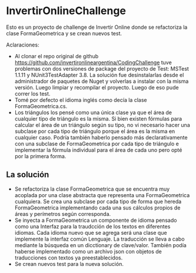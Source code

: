 # InvertirOnlineChallenge
Esto es un proyecto de challenge de Invertir Online donde se refactoriza la clase FormaGeometrica y se crean nuevos test.

Aclaraciones:
- Al clonar el repo original de github https://github.com/invertironlineargentina/CodingChallenge tuve problemas con dos versiones de package del proyecto de Test: MSTest 1.1.11 y NUnit3TestAdapter 3.8. La solución fue desinstalarlas desde el administrador de paquetes de Nuget y volverlas a instalar con la misma versión. Luego limpiar y recompilar el proyecto. Luego de eso pude correr los test.
- Tomé por defecto el idioma inglés como decía la clase FormaGeometrica.cs.
- Los triángulos los pensé como una única clase ya que el área de cualquier tipo de triángulo es la misma. Si bien existen fórmulas para calcular el área de un triángulo según su tipo, no vi necesario hacer una subclase por cada tipo de triángulo porque el área es la misma en cualquier caso. Podría también haberlo pensado más declarativamente con una subclase de FormaGeometrica por cada tipo de triángulo e implementar la fórmula individual para el área de cada uno pero opté por la primera forma.


## **La solución**

- Se refactoriza la clase FormaGeometrica que se encuentra muy acoplada por una clase abstracta que representa una FormaGeometrica cualquiera. Se crea una subclase por cada tipo de forma que hereda FormaGeometrica implementando cada una sus cálculos propios de áreas y perímetros según corresponda.
- Se inyecta a FormaGeometrica un componente de idioma pensado como una Interfaz para la traudcción de los textos en diferentes idiomas. Cada idioma nuevo que se agrega será una clase que implemente la interfaz común Lenguaje. La traducción se lleva a cabo mediante la búsqueda en un dicctionary de clave/valor. También podía haberse implementado como un archivo json con objetos de traducciones con textos ya preestablecidos.
- Se crean nuevos test para la nueva solución.


